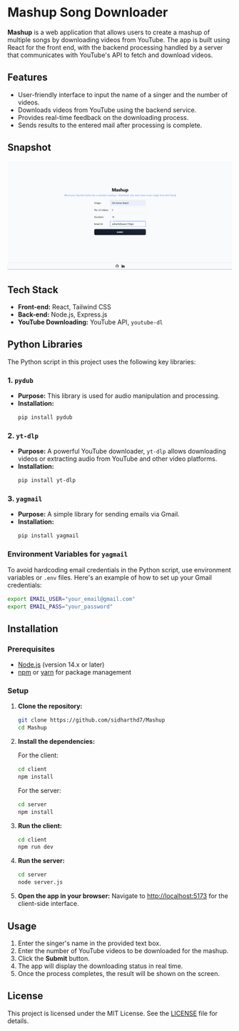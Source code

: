 # Mashup Song Downloader

**Mashup** is a web application that allows users to create a mashup of multiple songs by downloading videos from YouTube. The app is built using React for the front end, with the backend processing handled by a server that communicates with YouTube's API to fetch and download videos.

## Features

- User-friendly interface to input the name of a singer and the number of videos.
- Downloads videos from YouTube using the backend service.
- Provides real-time feedback on the downloading process.
- Sends results to the entered mail after processing is complete.

## Snapshot
![Home page](./client/src/assets/image.png)

## Tech Stack

- **Front-end:** React, Tailwind CSS
- **Back-end:** Node.js, Express.js
- **YouTube Downloading:** YouTube API, `youtube-dl`

## Python Libraries

The Python script in this project uses the following key libraries:

### 1. `pydub`

- **Purpose:** This library is used for audio manipulation and processing.
- **Installation:** 
  ```bash
  pip install pydub
  ```

### 2. `yt-dlp`

- **Purpose:** A powerful YouTube downloader, `yt-dlp` allows downloading videos or extracting audio from YouTube and other video platforms.
- **Installation:**
  ```bash
  pip install yt-dlp
  ```

### 3. `yagmail`

- **Purpose:** A simple library for sending emails via Gmail.
- **Installation:**
  ```bash
  pip install yagmail
  ```

### Environment Variables for `yagmail`

To avoid hardcoding email credentials in the Python script, use environment variables or `.env` files. Here's an example of how to set up your Gmail credentials:

```bash
export EMAIL_USER="your_email@gmail.com"
export EMAIL_PASS="your_password"
```

## Installation

### Prerequisites

- [Node.js](https://nodejs.org/) (version 14.x or later)
- [npm](https://www.npmjs.com/) or [yarn](https://yarnpkg.com/) for package management

### Setup

1. **Clone the repository:**
   ```bash
   git clone https://github.com/sidharthd7/Mashup
   cd Mashup
   ```

2. **Install the dependencies:**

   For the client:
   ```bash
   cd client
   npm install
   ```

   For the server:
   ```bash
   cd server
   npm install
   ```

3. **Run the client:**
   ```bash
   cd client
   npm run dev
   ```

4. **Run the server:**
   ```bash
   cd server
   node server.js
   ```

5. **Open the app in your browser:**
   Navigate to [http://localhost:5173](http://localhost:5173) for the client-side interface.

## Usage

1. Enter the singer's name in the provided text box.
2. Enter the number of YouTube videos to be downloaded for the mashup.
3. Click the **Submit** button.
4. The app will display the downloading status in real time.
5. Once the process completes, the result will be shown on the screen.

## License

This project is licensed under the MIT License. See the [LICENSE](LICENSE) file for details.

